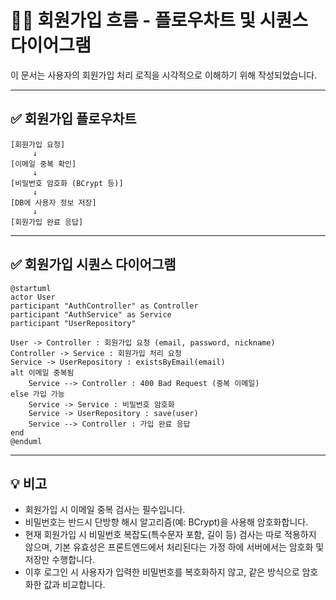 # 🙋‍♂️ 회원가입 흐름 - 플로우차트 및 시퀀스 다이어그램

이 문서는 사용자의 회원가입 처리 로직을 시각적으로 이해하기 위해 작성되었습니다.

---

## ✅ 회원가입 플로우차트

```
[회원가입 요청]
     ↓
[이메일 중복 확인]
     ↓
[비밀번호 암호화 (BCrypt 등)]
     ↓
[DB에 사용자 정보 저장]
     ↓
[회원가입 완료 응답]
```

---

## ✅ 회원가입 시퀀스 다이어그램

```plantuml
@startuml
actor User
participant "AuthController" as Controller
participant "AuthService" as Service
participant "UserRepository"

User -> Controller : 회원가입 요청 (email, password, nickname)
Controller -> Service : 회원가입 처리 요청
Service -> UserRepository : existsByEmail(email)
alt 이메일 중복됨
    Service --> Controller : 400 Bad Request (중복 이메일)
else 가입 가능
    Service -> Service : 비밀번호 암호화
    Service -> UserRepository : save(user)
    Service --> Controller : 가입 완료 응답
end
@enduml
```

---

## 💡 비고

- 회원가입 시 이메일 중복 검사는 필수입니다.
- 비밀번호는 반드시 단방향 해시 알고리즘(예: BCrypt)을 사용해 암호화합니다.
- 현재 회원가입 시 비밀번호 복잡도(특수문자 포함, 길이 등) 검사는 따로 적용하지 않으며, 기본 유효성은 프론트엔드에서 처리된다는 가정 하에 서버에서는 암호화 및 저장만 수행합니다.
- 이후 로그인 시 사용자가 입력한 비밀번호를 복호화하지 않고, 같은 방식으로 암호화한 값과 비교합니다.

